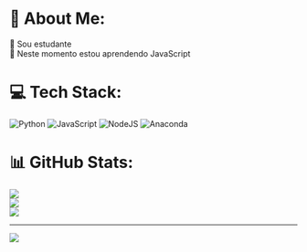 # 💫 About Me:
🔭 Sou estudante <br>🌱 Neste momento estou aprendendo JavaScript<br>


# 💻 Tech Stack:
![Python](https://img.shields.io/badge/python-3670A0?style=for-the-badge&logo=python&logoColor=ffdd54) ![JavaScript](https://img.shields.io/badge/javascript-%23323330.svg?style=for-the-badge&logo=javascript&logoColor=%23F7DF1E) ![NodeJS](https://img.shields.io/badge/node.js-6DA55F?style=for-the-badge&logo=node.js&logoColor=white) ![Anaconda](https://img.shields.io/badge/Anaconda-%2344A833.svg?style=for-the-badge&logo=anaconda&logoColor=white)
# 📊 GitHub Stats:
![](https://github-readme-stats.vercel.app/api?username=ThunderByte1001&theme=dracula&hide_border=false&include_all_commits=false&count_private=false)<br/>
![](https://github-readme-streak-stats.herokuapp.com/?user=ThunderByte1001&theme=dracula&hide_border=false)<br/>
![](https://github-readme-stats.vercel.app/api/top-langs/?username=ThunderByte1001&theme=dracula&hide_border=false&include_all_commits=false&count_private=false&layout=compact)

---
[![](https://visitcount.itsvg.in/api?id=ThunderByte1001&icon=2&color=1)](https://visitcount.itsvg.in)

<!-- Proudly created with GPRM ( https://gprm.itsvg.in ) -->
